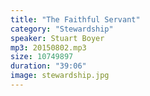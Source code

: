 ```yaml
---
title: "The Faithful Servant"
category: "Stewardship"
speaker: Stuart Boyer
mp3: 20150802.mp3
size: 10749897
duration: "39:06"
image: stewardship.jpg
---
```

